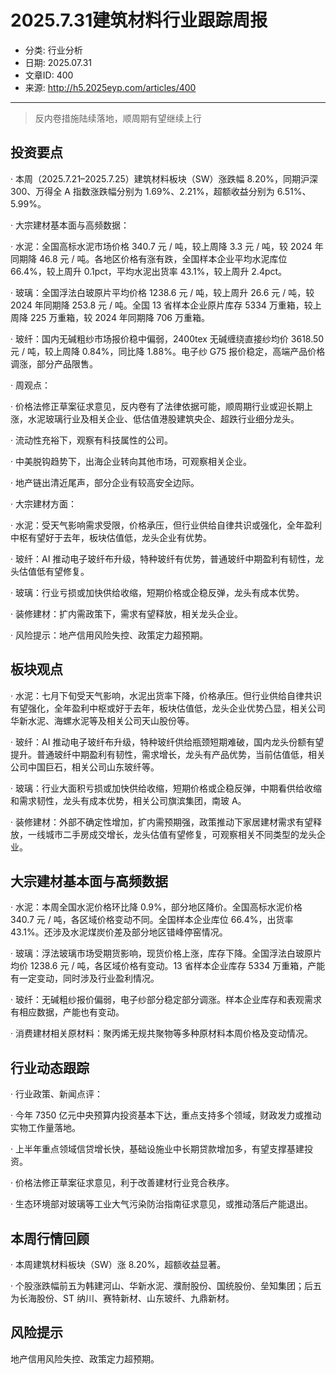 # 2025.7.31建筑材料行业跟踪周报

- 分类: 行业分析
- 日期: 2025.07.31
- 文章ID: 400
- 来源: http://h5.2025eyp.com/articles/400

---

> 反内卷措施陆续落地，顺周期有望继续上行

## **投资要点**

· 本周（2025.7.21–2025.7.25）建筑材料板块（SW）涨跌幅 8.20%，同期沪深 300、万得全 A 指数涨跌幅分别为 1.69%、2.21%，超额收益分别为 6.51%、5.99%。

· 大宗建材基本面与高频数据：

· 水泥：全国高标水泥市场价格 340.7 元 / 吨，较上周降 3.3 元 / 吨，较 2024 年同期降 46.8 元 / 吨。各地区价格有涨有跌，全国样本企业平均水泥库位 66.4%，较上周升 0.1pct，平均水泥出货率 43.1%，较上周升 2.4pct。

· 玻璃：全国浮法白玻原片平均价格 1238.6 元 / 吨，较上周升 26.6 元 / 吨，较 2024 年同期降 253.8 元 / 吨。全国 13 省样本企业原片库存 5334 万重箱，较上周降 225 万重箱，较 2024 年同期降 706 万重箱。

· 玻纤：国内无碱粗纱市场报价稳中偏弱，2400tex 无碱缠绕直接纱均价 3618.50 元 / 吨，较上周降 0.84%，同比降 1.88%。电子纱 G75 报价稳定，高端产品价格调涨，部分产品限售。

· 周观点：

· 价格法修正草案征求意见，反内卷有了法律依据可能，顺周期行业或迎长期上涨，水泥玻璃行业及相关企业、低估值港股建筑央企、超跌行业细分龙头。

· 流动性充裕下，观察有科技属性的公司。

· 中美脱钩趋势下，出海企业转向其他市场，可观察相关企业。

· 地产链出清近尾声，部分企业有较高安全边际。

· 大宗建材方面：

· 水泥：受天气影响需求受限，价格承压，但行业供给自律共识或强化，全年盈利中枢有望好于去年，板块估值低，龙头企业有优势。

· 玻纤：AI 推动电子玻纤布升级，特种玻纤有优势，普通玻纤中期盈利有韧性，龙头估值低有望修复。

· 玻璃：行业亏损或加快供给收缩，短期价格或企稳反弹，龙头有成本优势。

· 装修建材：扩内需政策下，需求有望释放，相关龙头企业。

· 风险提示：地产信用风险失控、政策定力超预期。

## **板块观点**

· 水泥：七月下旬受天气影响，水泥出货率下降，价格承压。但行业供给自律共识有望强化，全年盈利中枢或好于去年，板块估值低，龙头企业优势凸显，相关公司华新水泥、海螺水泥等及相关公司天山股份等。

· 玻纤：AI 推动电子玻纤布升级，特种玻纤供给瓶颈短期难破，国内龙头份额有望提升。普通玻纤中期盈利有韧性，需求增长，龙头有产品优势，当前估值低，相关公司中国巨石，相关公司山东玻纤等。

· 玻璃：行业大面积亏损或加快供给收缩，短期价格或企稳反弹，中期看供给收缩和需求韧性，龙头有成本优势，相关公司旗滨集团，南玻 A。

· 装修建材：外部不确定性增加，扩内需预期强，政策推动下家居建材需求有望释放，一线城市二手房成交增长，龙头估值有望修复，可观察相关不同类型的龙头企业。

## **大宗建材基本面与高频数据**

· 水泥：本周全国水泥价格环比降 0.9%，部分地区降价。全国高标水泥价格 340.7 元 / 吨，各区域价格变动不同。全国样本企业库位 66.4%，出货率 43.1%。还涉及水泥煤炭价差及部分地区错峰停窑情况。

· 玻璃：浮法玻璃市场受期货影响，现货价格上涨，库存下降。全国浮法白玻原片均价 1238.6 元 / 吨，各区域价格有变动。13 省样本企业库存 5334 万重箱，产能有一定变动，同时涉及行业盈利情况。

· 玻纤：无碱粗纱报价偏弱，电子纱部分稳定部分调涨。样本企业库存和表观需求有相应数据，产能也有变动。

· 消费建材相关原材料：聚丙烯无规共聚物等多种原材料本周价格及变动情况。

## **行业动态跟踪**

· 行业政策、新闻点评：

· 今年 7350 亿元中央预算内投资基本下达，重点支持多个领域，财政发力或推动实物工作量落地。

· 上半年重点领域信贷增长快，基础设施业中长期贷款增加多，有望支撑基建投资。

· 价格法修正草案征求意见，利于改善建材行业竞合秩序。

· 生态环境部对玻璃等工业大气污染防治指南征求意见，或推动落后产能退出。

## **本周行情回顾**

· 本周建筑材料板块（SW）涨 8.20%，超额收益显著。

· 个股涨跌幅前五为韩建河山、华新水泥、濮耐股份、国统股份、垒知集团；后五为长海股份、ST 纳川、赛特新材、山东玻纤、九鼎新材。

## **风险提示**

地产信用风险失控、政策定力超预期。

